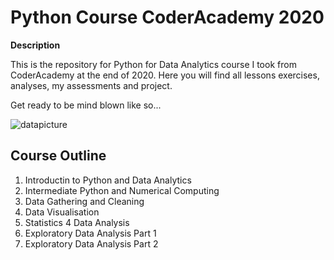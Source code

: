 # Python Course CoderAcademy 2020

**Description**

This is the repository for Python for Data Analytics course I took from CoderAcademy at the end of 2020. Here you will find all lessons exercises, analyses, my assessments and project.

Get ready to be mind blown like so...

![datapicture](https://media.giphy.com/media/26ufdipQqU2lhNA4g/giphy.gif)


## Course Outline 

1. Introductin to Python and Data Analytics
2. Intermediate Python and Numerical Computing
3. Data Gathering and Cleaning
4. Data Visualisation
5. Statistics 4 Data Analysis
6. Exploratory Data Analysis Part 1
7. Exploratory Data Analysis Part 2